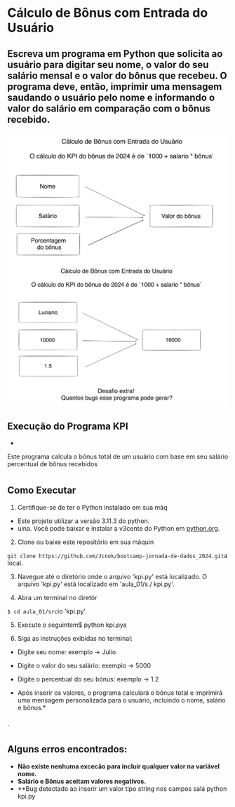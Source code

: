#  Cálculo de Bônus com Entrada do Usuário

## Escreva um programa em Python que solicita ao usuário para digitar seu nome, o valor do seu salário mensal e o valor do bônus que recebeu. O programa deve, então, imprimir uma mensagem saudando o usuário pelo nome e informando o valor do salário em comparação com o bônus recebido.

![imagem](img/pic.png)
![imagem](img/pic2.png)

## Execução do Programa KPI

*
Este programa calcula o bônus total de um usuário com base em seu salário percentual de bônus recebidos
#
## Como Executar

1. Certifique-se de ter o Python instalado em sua máq
* Este projeto utilizar a versão 3.11.3 do python.
* uina. Você pode baixar e instalar a v3cente do Python em [python.org](https://www.python.org/).

2. Clone ou baixe este repositório em sua máquin

`git clone https://github.com/Jcnok/bootcamp-jornada-de-dados_2024.git`a local.

3. Navegue até o diretório onde o arquivo 'kpi.py' está localizado. O arquivo 'kpi.py' está localizado em 'aula_01/s./
kpi.py'.

4. Abra um terminal no diretór

`$ cd aula_01/src`io 'kpi.py'.

5. Execute o seguintem$ python kpi.pya

6. Siga as instruções exibidas no terminal:
* Digite seu nome: exemplo -> Julio
* Digite o valor do seu salário: exemplo -> 5000
* Digite o percentual do seu bônus: exemplo -> 1.2

* Após inserir os valores, o programa calculará o bônus total e imprimirá uma mensagem personalizada para o usuário, incluindo o nome, salário e bônus.*
   

   ```bash
`

## Alguns erros encontrados:
* **Não existe nenhuma excecão para incluir qualquer valor na variável nome.**
* **Salário e Bônus aceitam valores negativos.**
* **Bug detectado ao inserir um valor tipo string nos campos salá python kpi.py
